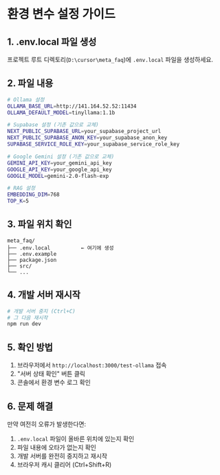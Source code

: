 # 환경 변수 설정 가이드

## 1. .env.local 파일 생성

프로젝트 루트 디렉토리(`D:\cursor\meta_faq`)에 `.env.local` 파일을 생성하세요.

## 2. 파일 내용

```bash
# Ollama 설정
OLLAMA_BASE_URL=http://141.164.52.52:11434
OLLAMA_DEFAULT_MODEL=tinyllama:1.1b

# Supabase 설정 (기존 값으로 교체)
NEXT_PUBLIC_SUPABASE_URL=your_supabase_project_url
NEXT_PUBLIC_SUPABASE_ANON_KEY=your_supabase_anon_key
SUPABASE_SERVICE_ROLE_KEY=your_supabase_service_role_key

# Google Gemini 설정 (기존 값으로 교체)
GEMINI_API_KEY=your_gemini_api_key
GOOGLE_API_KEY=your_google_api_key
GOOGLE_MODEL=gemini-2.0-flash-exp

# RAG 설정
EMBEDDING_DIM=768
TOP_K=5
```

## 3. 파일 위치 확인

```
meta_faq/
├── .env.local          ← 여기에 생성
├── .env.example
├── package.json
├── src/
└── ...
```

## 4. 개발 서버 재시작

```bash
# 개발 서버 중지 (Ctrl+C)
# 그 다음 재시작
npm run dev
```

## 5. 확인 방법

1. 브라우저에서 `http://localhost:3000/test-ollama` 접속
2. "서버 상태 확인" 버튼 클릭
3. 콘솔에서 환경 변수 로그 확인

## 6. 문제 해결

만약 여전히 오류가 발생한다면:

1. `.env.local` 파일이 올바른 위치에 있는지 확인
2. 파일 내용에 오타가 없는지 확인
3. 개발 서버를 완전히 중지하고 재시작
4. 브라우저 캐시 클리어 (Ctrl+Shift+R)

